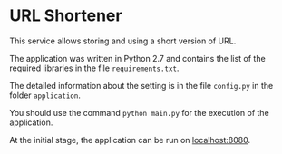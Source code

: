 # URL Shortener

This service allows storing and using a short version of URL.

The application was written in Python 2.7 and contains the list of the required libraries in the file `requirements.txt`.

The detailed information about the setting is in the file `config.py` in the folder `application`.

You should use the command `python main.py` for the execution of the application.

At the initial stage, the application can be run on [localhost:8080](http://localhost:8080).
